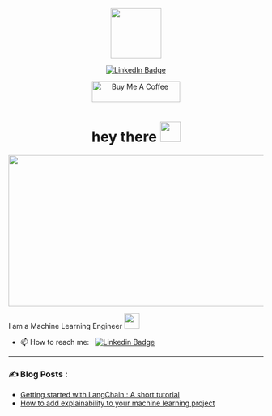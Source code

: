 
<p align="center"><img src="https://media.giphy.com/media/M9gbBd9nbDrOTu1Mqx/giphy.gif" width="100"/></p>
<p align="center">
<a href="https://www.linkedin.com/in/othmane-jebbari-29609a29/"><img src="https://img.shields.io/badge/LinkedIn-blue?style=for-the-badge&logo=linkedin&logoColor=white" alt="LinkedIn Badge"></a>
</p>
<p align="center">
<a href="https://www.buymeacoffee.com/jebbarioth9" target="_blank"><img src="https://cdn.buymeacoffee.com/buttons/default-orange.png" alt="Buy Me A Coffee" height="41" width="174"></a>
</p>

<h1 align="center">hey there <img src="https://media.giphy.com/media/hvRJCLFzcasrR4ia7z/giphy.gif" width="40"></h1>

<p align="center"><img src="https://media.giphy.com/media/dWesBcTLavkZuG35MI/giphy.gif" width="600" height="300"  /></p>

I am a Machine Learning Engineer <img src="https://media.giphy.com/media/WUlplcMpOCEmTGBtBW/giphy.gif" width="30">

- 📫 How to reach me: &nbsp; [![Linkedin Badge](https://img.shields.io/badge/-linkedin-blue?style=flat&logo=Linkedin&logoColor=white)](https://www.linkedin.com/in/othmane-jebbari-29609a29/)

---

### ✍️ Blog Posts : 
- [Getting started with LangChain : A short tutorial](https://medium.com/margo-analytics/getting-started-with-langchain-a-short-tutorial-cbd67d51fb2f)
- [How to add explainability to your machine learning project](https://medium.com/margo-analytics/how-to-add-explainability-to-your-machine-learning-project-88bbde79e99a)
